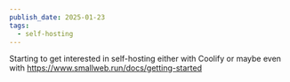 ```yaml
---
publish_date: 2025-01-23
tags:
  - self-hosting
---
```

Starting to get interested in self-hosting either with Coolify or maybe even with https://www.smallweb.run/docs/getting-started